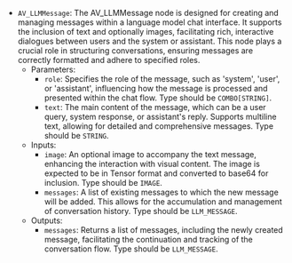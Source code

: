 - `AV_LLMMessage`: The AV_LLMMessage node is designed for creating and managing messages within a language model chat interface. It supports the inclusion of text and optionally images, facilitating rich, interactive dialogues between users and the system or assistant. This node plays a crucial role in structuring conversations, ensuring messages are correctly formatted and adhere to specified roles.
    - Parameters:
        - `role`: Specifies the role of the message, such as 'system', 'user', or 'assistant', influencing how the message is processed and presented within the chat flow. Type should be `COMBO[STRING]`.
        - `text`: The main content of the message, which can be a user query, system response, or assistant's reply. Supports multiline text, allowing for detailed and comprehensive messages. Type should be `STRING`.
    - Inputs:
        - `image`: An optional image to accompany the text message, enhancing the interaction with visual content. The image is expected to be in Tensor format and converted to base64 for inclusion. Type should be `IMAGE`.
        - `messages`: A list of existing messages to which the new message will be added. This allows for the accumulation and management of conversation history. Type should be `LLM_MESSAGE`.
    - Outputs:
        - `messages`: Returns a list of messages, including the newly created message, facilitating the continuation and tracking of the conversation flow. Type should be `LLM_MESSAGE`.
